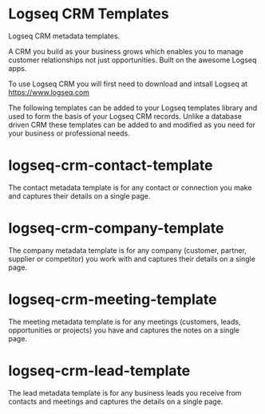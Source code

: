 # Logseq CRM Templates
Logseq CRM metadata templates.

A CRM you build as your business grows which enables you to manage customer relationships not just opportunities. Built on the awesome Logseq apps.

To use Logseq CRM you will first need to download and intsall Logseq at https://www.logseq.com

The following templates can be added to your Logseq templates library and used to form the basis of your Logseq CRM records. Unlike a database driven CRM these templates can be added to and modified as you need for your business or professional needs.

# logseq-crm-contact-template
The contact metadata template is for any contact or connection you make and captures their details on a single page.

# logseq-crm-company-template
The company metadata template is for any company (customer, partner, supplier or competitor) you work with and captures their details on a single page.

# logseq-crm-meeting-template
The meeting metadata template is for any meetings (customers, leads, opportunities or projects) you have and captures the notes on a single page.

# logseq-crm-lead-template
The lead metadata template is for any business leads you receive from contacts and meetings and captures the details on a single page.

